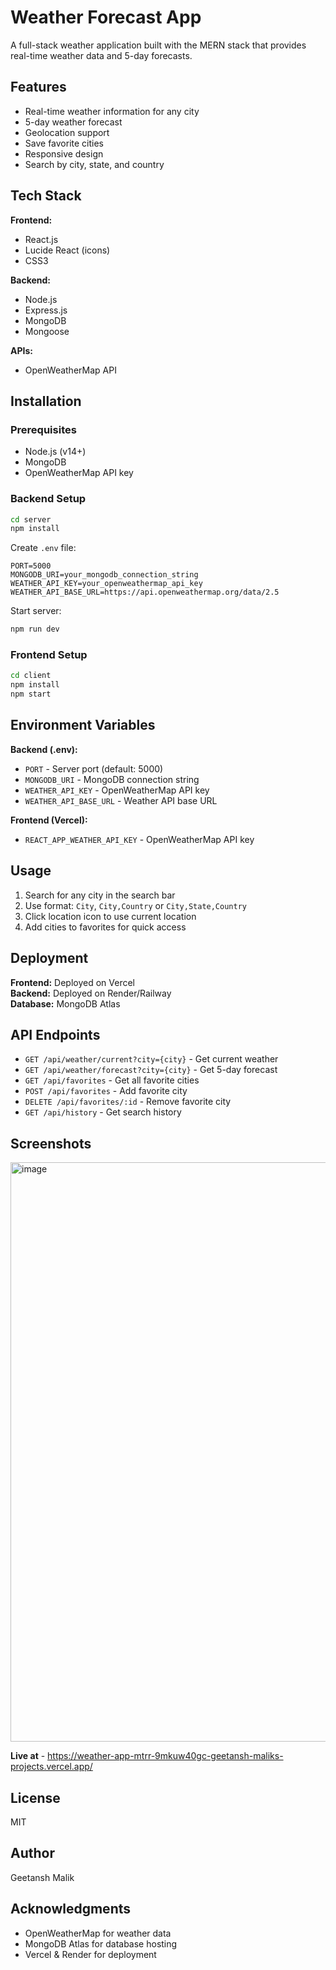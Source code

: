 # Weather Forecast App

A full-stack weather application built with the MERN stack that provides real-time weather data and 5-day forecasts.

## Features

- Real-time weather information for any city
- 5-day weather forecast
- Geolocation support
- Save favorite cities
- Responsive design
- Search by city, state, and country

## Tech Stack

**Frontend:**
- React.js
- Lucide React (icons)
- CSS3

**Backend:**
- Node.js
- Express.js
- MongoDB
- Mongoose

**APIs:**
- OpenWeatherMap API

## Installation

### Prerequisites
- Node.js (v14+)
- MongoDB
- OpenWeatherMap API key

### Backend Setup

```bash
cd server
npm install
```

Create `.env` file:
```env
PORT=5000
MONGODB_URI=your_mongodb_connection_string
WEATHER_API_KEY=your_openweathermap_api_key
WEATHER_API_BASE_URL=https://api.openweathermap.org/data/2.5
```

Start server:
```bash
npm run dev
```

### Frontend Setup

```bash
cd client
npm install
npm start
```

## Environment Variables

**Backend (.env):**
- `PORT` - Server port (default: 5000)
- `MONGODB_URI` - MongoDB connection string
- `WEATHER_API_KEY` - OpenWeatherMap API key
- `WEATHER_API_BASE_URL` - Weather API base URL

**Frontend (Vercel):**
- `REACT_APP_WEATHER_API_KEY` - OpenWeatherMap API key

## Usage

1. Search for any city in the search bar
2. Use format: `City`, `City,Country` or `City,State,Country`
3. Click location icon to use current location
4. Add cities to favorites for quick access

## Deployment

**Frontend:** Deployed on Vercel  
**Backend:** Deployed on Render/Railway  
**Database:** MongoDB Atlas

## API Endpoints

- `GET /api/weather/current?city={city}` - Get current weather
- `GET /api/weather/forecast?city={city}` - Get 5-day forecast
- `GET /api/favorites` - Get all favorite cities
- `POST /api/favorites` - Add favorite city
- `DELETE /api/favorites/:id` - Remove favorite city
- `GET /api/history` - Get search history

## Screenshots

<img width="1352" height="927" alt="image" src="https://github.com/user-attachments/assets/645a7ff7-2682-4742-bc64-575b3ee5a406" />

**Live at** - https://weather-app-mtrr-9mkuw40gc-geetansh-maliks-projects.vercel.app/

## License

MIT

## Author

Geetansh Malik

## Acknowledgments

- OpenWeatherMap for weather data
- MongoDB Atlas for database hosting
- Vercel & Render for deployment
